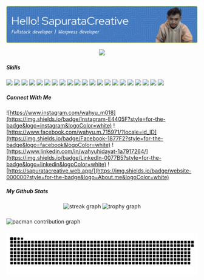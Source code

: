 ![SapurataCreative](assets/github-header-image.png)

<div align="center">
  <img src="https://visitor-badge.laobi.icu/badge?page_id=WahyuSapurata.WahyuSapurata&"  />
</div>

##### Skills
<img src="https://img.shields.io/badge/HTML5-E34F26?style=for-the-badge&logo=html5&logoColor=white"> <img src="https://img.shields.io/badge/CSS3-1572B6?style=for-the-badge&logo=css3&logoColor=white">
<img src="https://img.shields.io/badge/JavaScript-323330?style=for-the-badge&logo=javascript&logoColor=F7DF1E">
<img src="https://img.shields.io/badge/PHP-777BB4?style=for-the-badge&logo=php&logoColor=white">
<img src="https://img.shields.io/badge/json-5E5C5C?style=for-the-badge&logo=json&logoColor=white">
<img src="https://img.shields.io/badge/Bootstrap-563D7C?style=for-the-badge&logo=bootstrap&logoColor=white">
<img src="https://img.shields.io/badge/Chart%20js-FF6384?style=for-the-badge&logo=chartdotjs&logoColor=white">
<img src="https://img.shields.io/badge/Codeigniter-EF4223?style=for-the-badge&logo=codeigniter&logoColor=white">
<img src="https://img.shields.io/badge/Composer-885630?style=for-the-badge&logo=Composer&logoColor=white">
<img src="https://img.shields.io/badge/Express%20js-000000?style=for-the-badge&logo=express&logoColor=white">
<img src="https://img.shields.io/badge/jQuery-0769AD?style=for-the-badge&logo=jquery&logoColor=white">
<img src="https://img.shields.io/badge/Laragon-0E83CD?style=for-the-badge&logo=Laragon&logoColor=white">
<img src="https://img.shields.io/badge/Laravel-FF2D20?style=for-the-badge&logo=laravel&logoColor=white">
<img src="https://img.shields.io/badge/livewire-4e56a6?style=for-the-badge&logo=livewire&logoColor=white">
<img src="https://img.shields.io/badge/Nginx-009639?style=for-the-badge&logo=nginx&logoColor=white">
<img src="https://img.shields.io/badge/Node%20js-339933?style=for-the-badge&logo=nodedotjs&logoColor=white">
<img src="https://img.shields.io/badge/npm-CB3837?style=for-the-badge&logo=npm&logoColor=white">
<img src="https://img.shields.io/badge/React-20232A?style=for-the-badge&logo=react&logoColor=61DAFB">
<img src="https://img.shields.io/badge/Redux-593D88?style=for-the-badge&logo=redux&logoColor=white">
<img src="https://img.shields.io/badge/MySQL-005C84?style=for-the-badge&logo=mysql&logoColor=white">
<img src="https://img.shields.io/badge/MongoDB-4EA94B?style=for-the-badge&logo=mongodb&logoColor=white">

##### Connect With Me

![https://www.instagram.com/wahyu_m018](https://img.shields.io/badge/Instagram-E4405F?style=for-the-badge&logo=instagram&logoColor=white) ![https://www.facebook.com/wahyu.m.715971/?locale=id_ID](https://img.shields.io/badge/Facebook-1877F2?style=for-the-badge&logo=facebook&logoColor=white) ![https://www.linkedin.com/in/wahyuhidayat-1a7917264/](https://img.shields.io/badge/LinkedIn-0077B5?style=for-the-badge&logo=linkedin&logoColor=white) ![https://sapuratacreative.web.app/](https://img.shields.io/badge/website-000000?style=for-the-badge&logo=About.me&logoColor=white)

##### My Github Stats

<div align="center">
  <img src="https://streak-stats.demolab.com?user=WahyuSapurata&locale=en&mode=daily&theme=dracula&hide_border=false&border_radius=5&order=3" height="150" alt="streak graph"  />
  <img src="https://github-profile-trophy.vercel.app?username=WahyuSapurata&theme=dracula&column=-1&row=1&margin-w=8&margin-h=8&no-bg=false&no-frame=false&order=4" height="150" alt="trophy graph"  />
</div>

###

<picture>
  <source media="(prefers-color-scheme: dark)" srcset="https://raw.githubusercontent.com/WahyuSapurata/WahyuSapurata/output/pacman-contribution-graph-dark.svg">
  <source media="(prefers-color-scheme: light)" srcset="https://raw.githubusercontent.com/WahyuSapurata/WahyuSapurata/output/pacman-contribution-graph.svg">
  <img alt="pacman contribution graph" src="https://raw.githubusercontent.com/WahyuSapurata/WahyuSapurata/output/pacman-contribution-graph.svg">
</picture>

###

<img src="https://raw.githubusercontent.com/WahyuSapurata/WahyuSapurata/output/snake.svg" alt="Snake animation" />

###